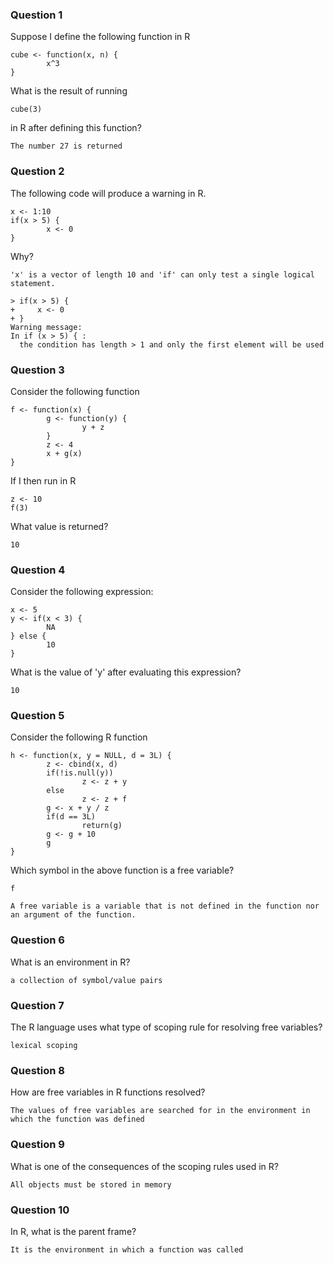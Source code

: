 ### Question 1

Suppose I define the following function in R

	cube <- function(x, n) {
	        x^3
	}
  
What is the result of running

	cube(3)

in R after defining this function?

`The number 27 is returned`  

### Question 2
The following code will produce a warning in R.

    x <- 1:10
    if(x > 5) {
            x <- 0
    }

Why?

`'x' is a vector of length 10 and 'if' can only test a single logical statement.`

    > if(x > 5) {
    +     x <- 0
    + }
    Warning message:
    In if (x > 5) { :
      the condition has length > 1 and only the first element will be used

### Question 3
Consider the following function

    f <- function(x) {
            g <- function(y) {
                    y + z
            }
            z <- 4
            x + g(x)
    }
    
If I then run in R

    z <- 10
    f(3)
    
What value is returned?

`10`  

### Question 4
Consider the following expression:

    x <- 5
    y <- if(x < 3) {
            NA
    } else {
            10
    }
    
What is the value of 'y' after evaluating this expression?

`10`  

### Question 5
Consider the following R function

    h <- function(x, y = NULL, d = 3L) {
            z <- cbind(x, d)
            if(!is.null(y))
                    z <- z + y
            else
                    z <- z + f
            g <- x + y / z
            if(d == 3L)
                    return(g)
            g <- g + 10
            g
    }
    
Which symbol in the above function is a free variable?

`f`  

`A free variable is a variable that is not defined in the function nor an argument of the function.`  

### Question 6
What is an environment in R?

`a collection of symbol/value pairs`  

### Question 7
The R language uses what type of scoping rule for resolving free variables?

`lexical scoping`  

### Question 8
How are free variables in R functions resolved?

`The values of free variables are searched for in the environment in which the function was defined`  

### Question 9
What is one of the consequences of the scoping rules used in R?

`All objects must be stored in memory`  

### Question 10
In R, what is the parent frame?

`It is the environment in which a function was called`  
